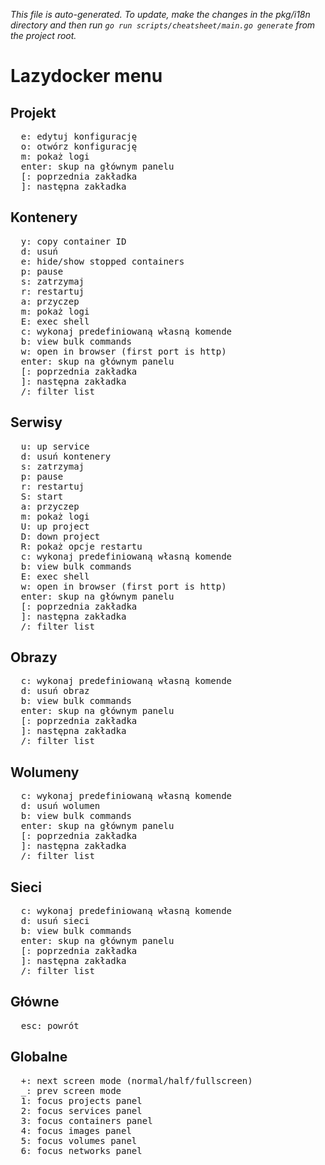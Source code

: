_This file is auto-generated. To update, make the changes in the pkg/i18n directory and then run `go run scripts/cheatsheet/main.go generate` from the project root._

# Lazydocker menu

## Projekt

<pre>
  <kbd>e</kbd>: edytuj konfigurację
  <kbd>o</kbd>: otwórz konfigurację
  <kbd>m</kbd>: pokaż logi
  <kbd>enter</kbd>: skup na głównym panelu
  <kbd>[</kbd>: poprzednia zakładka
  <kbd>]</kbd>: następna zakładka
</pre>

## Kontenery

<pre>
  <kbd>y</kbd>: copy container ID
  <kbd>d</kbd>: usuń
  <kbd>e</kbd>: hide/show stopped containers
  <kbd>p</kbd>: pause
  <kbd>s</kbd>: zatrzymaj
  <kbd>r</kbd>: restartuj
  <kbd>a</kbd>: przyczep
  <kbd>m</kbd>: pokaż logi
  <kbd>E</kbd>: exec shell
  <kbd>c</kbd>: wykonaj predefiniowaną własną komende
  <kbd>b</kbd>: view bulk commands
  <kbd>w</kbd>: open in browser (first port is http)
  <kbd>enter</kbd>: skup na głównym panelu
  <kbd>[</kbd>: poprzednia zakładka
  <kbd>]</kbd>: następna zakładka
  <kbd>/</kbd>: filter list
</pre>

## Serwisy

<pre>
  <kbd>u</kbd>: up service
  <kbd>d</kbd>: usuń kontenery
  <kbd>s</kbd>: zatrzymaj
  <kbd>p</kbd>: pause
  <kbd>r</kbd>: restartuj
  <kbd>S</kbd>: start
  <kbd>a</kbd>: przyczep
  <kbd>m</kbd>: pokaż logi
  <kbd>U</kbd>: up project
  <kbd>D</kbd>: down project
  <kbd>R</kbd>: pokaż opcje restartu
  <kbd>c</kbd>: wykonaj predefiniowaną własną komende
  <kbd>b</kbd>: view bulk commands
  <kbd>E</kbd>: exec shell
  <kbd>w</kbd>: open in browser (first port is http)
  <kbd>enter</kbd>: skup na głównym panelu
  <kbd>[</kbd>: poprzednia zakładka
  <kbd>]</kbd>: następna zakładka
  <kbd>/</kbd>: filter list
</pre>

## Obrazy

<pre>
  <kbd>c</kbd>: wykonaj predefiniowaną własną komende
  <kbd>d</kbd>: usuń obraz
  <kbd>b</kbd>: view bulk commands
  <kbd>enter</kbd>: skup na głównym panelu
  <kbd>[</kbd>: poprzednia zakładka
  <kbd>]</kbd>: następna zakładka
  <kbd>/</kbd>: filter list
</pre>

## Wolumeny

<pre>
  <kbd>c</kbd>: wykonaj predefiniowaną własną komende
  <kbd>d</kbd>: usuń wolumen
  <kbd>b</kbd>: view bulk commands
  <kbd>enter</kbd>: skup na głównym panelu
  <kbd>[</kbd>: poprzednia zakładka
  <kbd>]</kbd>: następna zakładka
  <kbd>/</kbd>: filter list
</pre>

## Sieci

<pre>
  <kbd>c</kbd>: wykonaj predefiniowaną własną komende
  <kbd>d</kbd>: usuń sieci
  <kbd>b</kbd>: view bulk commands
  <kbd>enter</kbd>: skup na głównym panelu
  <kbd>[</kbd>: poprzednia zakładka
  <kbd>]</kbd>: następna zakładka
  <kbd>/</kbd>: filter list
</pre>

## Główne

<pre>
  <kbd>esc</kbd>: powrót
</pre>

## Globalne

<pre>
  <kbd>+</kbd>: next screen mode (normal/half/fullscreen)
  <kbd>_</kbd>: prev screen mode
  <kbd>1</kbd>: focus projects panel
  <kbd>2</kbd>: focus services panel
  <kbd>3</kbd>: focus containers panel
  <kbd>4</kbd>: focus images panel
  <kbd>5</kbd>: focus volumes panel
  <kbd>6</kbd>: focus networks panel
</pre>
